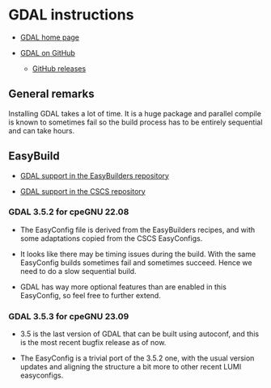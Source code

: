# GDAL instructions

-   [GDAL home page](https://gdal.org/)

-   [GDAL on GitHub](https://github.com/OSGeo/GDAL)
    
    -   [GitHub releases](https://github.com/OSGeo/gdal/releases)
    
## General remarks
    
Installing GDAL takes a lot of time. It is a huge package and parallel compile is known
to sometimes fail so the build process has to be entirely sequential and can take hours.    
    
    
## EasyBuild

-   [GDAL support in the EasyBuilders repository](https://github.com/easybuilders/easybuild-easyconfigs/tree/develop/easybuild/easyconfigs/g/GDAL)
    
-   [GDAL support in the CSCS repository](https://github.com/eth-cscs/production/tree/master/easybuild/easyconfigs/g/GDAL)
    
    
### GDAL 3.5.2 for cpeGNU 22.08

-   The EasyConfig file is derived from the EasyBuilders recipes, and with some
    adaptations copied from the CSCS EasyConfigs.
    
-   It looks like there may be timing issues during the build. With the same EasyConfig
    builds sometimes fail and sometimes succeed. Hence we need to do a slow sequential
    build.
    
-   GDAL has way more optional features than are enabled in this EasyConfig, so feel free
    to further extend.


### GDAL 3.5.3 for cpeGNU 23.09

-   3.5 is the last version of GDAL that can be built using autoconf, and this is the
    most recent bugfix release as of now.
    
-   The EasyConfig is a trivial port of the 3.5.2 one, with the usual version updates 
    and aligning the structure a bit more to other recent LUMI easyconfigs.
